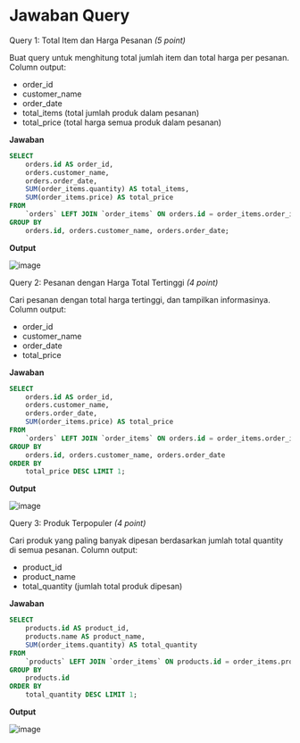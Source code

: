 # Jawaban Query

Query 1: Total Item dan Harga Pesanan *(5 point)*

Buat query untuk menghitung total jumlah item dan total harga per pesanan.
Column output:
- order_id
- customer_name
- order_date
- total_items (total jumlah produk dalam pesanan)
- total_price (total harga semua produk dalam pesanan)

**Jawaban**
```sql
SELECT 
    orders.id AS order_id, 
    orders.customer_name, 
    orders.order_date, 
    SUM(order_items.quantity) AS total_items,
    SUM(order_items.price) AS total_price
FROM 
    `orders` LEFT JOIN `order_items` ON orders.id = order_items.order_id
GROUP BY 
    orders.id, orders.customer_name, orders.order_date;
```

**Output**

![image](https://github.com/user-attachments/assets/c730ba8f-45cb-46be-89d4-2d2749de1c9c)

Query 2: Pesanan dengan Harga Total Tertinggi *(4 point)*
   
Cari pesanan dengan total harga tertinggi, dan tampilkan informasinya.
Column output:
- order_id
- customer_name
- order_date
- total_price

**Jawaban**
```sql
SELECT 
    orders.id AS order_id, 
    orders.customer_name, 
    orders.order_date, 
    SUM(order_items.price) AS total_price
FROM 
    `orders` LEFT JOIN `order_items` ON orders.id = order_items.order_id
GROUP BY 
    orders.id, orders.customer_name, orders.order_date
ORDER BY
    total_price DESC LIMIT 1;
```

**Output**

![image](https://github.com/user-attachments/assets/288924b4-bbd1-452e-88ea-5da90a2130b3)

Query 3: Produk Terpopuler *(4 point)*
   
Cari produk yang paling banyak dipesan berdasarkan jumlah total quantity di semua
pesanan.
Column output:
- product_id
- product_name
- total_quantity (jumlah total produk dipesan)

**Jawaban**
```sql
SELECT 
    products.id AS product_id, 
    products.name AS product_name,
    SUM(order_items.quantity) AS total_quantity
FROM 
    `products` LEFT JOIN `order_items` ON products.id = order_items.product_id
GROUP BY 
    products.id
ORDER BY
    total_quantity DESC LIMIT 1;
```

**Output**

![image](https://github.com/user-attachments/assets/9aec78ed-6084-475b-b486-aec005db36f1)

